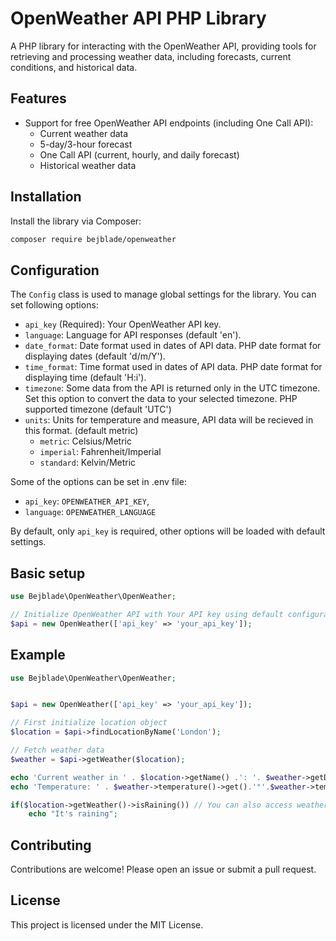 # OpenWeather API PHP Library

A PHP library for interacting with the OpenWeather API, providing tools for retrieving and processing weather data, including forecasts, current conditions, and historical data.

## Features

- Support for free OpenWeather API endpoints (including One Call API):
  - Current weather data
  - 5-day/3-hour forecast
  - One Call API (current, hourly, and daily forecast)
  - Historical weather data

## Installation

Install the library via Composer:

```bash
composer require bejblade/openweather
```

## Configuration

The `Config` class is used to manage global settings for the library. You can set following options:

- `api_key` (Required): Your OpenWeather API key.
- `language`: Language for API responses (default 'en').
- `date_format`: Date format used in dates of API data. PHP date format for displaying dates (default 'd/m/Y').
- `time_format`: Time format used in dates of API data. PHP date format for displaying time (default 'H:i').
- `timezone`: Some data from the API is returned only in the UTC timezone. Set this option to convert the data to your selected timezone. PHP supported timezone (default 'UTC')
- `units`: Units for temperature and measure, API data will be recieved in this format. (default metric)
  - `metric`: Celsius/Metric
  - `imperial`: Fahrenheit/Imperial
  - `standard`: Kelvin/Metric

Some of the options can be set in .env file:

- `api_key`: `OPENWEATHER_API_KEY`,
- `language`: `OPENWEATHER_LANGUAGE`

By default, only `api_key` is required, other options will be loaded with default settings.

## Basic setup

```php
use Bejblade\OpenWeather\OpenWeather;

// Initialize OpenWeather API with Your API key using default configuration
$api = new OpenWeather(['api_key' => 'your_api_key']);
```

## Example

```php
use Bejblade\OpenWeather\OpenWeather;


$api = new OpenWeather(['api_key' => 'your_api_key']);

// First initialize location object
$location = $api->findLocationByName('London');

// Fetch weather data
$weather = $api->getWeather($location);

echo 'Current weather in ' . $location->getName() .': '. $weather->getDescription();
echo 'Temperature: ' . $weather->temperature()->get().'°'.$weather->temperature()->getUnits();

if($location->getWeather()->isRaining()) // You can also access weather through location objects
    echo "It's raining";
```

## Contributing

Contributions are welcome! Please open an issue or submit a pull request.

## License

This project is licensed under the MIT License.
